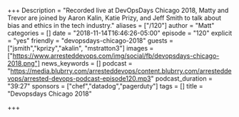 +++
Description = "Recorded live at DevOpsDays Chicago 2018, Matty and Trevor are joined by Aaron Kalin, Katie Prizy, and Jeff Smith to talk about bias and ethics in the tech industry."
aliases = ["/120"]
author = "Matt"
categories = []
date = "2018-11-14T16:46:26-05:00"
episode = "120"
explicit = "yes"
friendly = "devopsdays-chicago-2018"
guests = ["jsmith","kprizy","akalin", "mstratton3"]
images = ["https://www.arresteddevops.com/img/social/fb/devopsdays-chicago-2018.png"]
news_keywords = []
podcast = "https://media.blubrry.com/arresteddevops/content.blubrry.com/arresteddevops/arrested-devops-podcast-episode120.mp3"
podcast_duration = "39:27"
sponsors = ["chef","datadog","pagerduty"]
tags = []
title = "Devopsdays Chicago 2018"

+++
